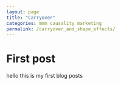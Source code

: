 ```yaml
---
layout: page
title: "Carryover"
categories: mmm causality marketing
permalink: /carryover_and_shape_effects/
---
```


# First post 

hello this is my first blog posts 
